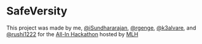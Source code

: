 # SafeVersity

This project was made by me, [@iSundhararajan](github.com/iSundhararajan), [@rgenge](github.com/rgenge), [@k3alvare](github.com/k3alvare), and [@rushi1222](github.com/rushi1222) for the [All-In Hackathon](https://events.mlh.io/events/8989-all-in-hackathon-hosted-by-mlh) hosted by [MLH](https://mlh.io)
